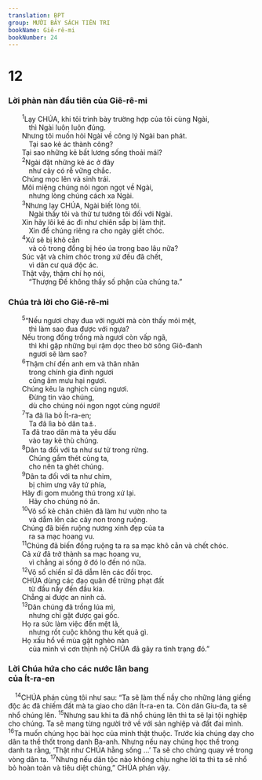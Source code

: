 ```yaml
---
translation: BPT
group: MƯỜI BẢY SÁCH TIÊN TRI
bookName: Giê-rê-mi 
bookNumber: 24
---
```


<div class="title"><h1>12</h1><h3>Lời phàn nàn đầu tiên của Giê-rê-mi</h3></div>
<span class="verse gie_12_1">  <sup>1</sup>Lạy CHÚA, khi tôi trình bày trường hợp của tôi cùng Ngài,<br/>   thì Ngài luôn luôn đúng.<br/>  Nhưng tôi muốn hỏi Ngài về công lý Ngài ban phát.<br/>   Tại sao kẻ ác thành công?<br/>  Tại sao những kẻ bất lương sống thoải mái?<br/></span>
<span class="verse gie_12_2">  <sup>2</sup>Ngài đặt những kẻ ác ở đây<br/>   như cây có rễ vững chắc.<br/>  Chúng mọc lên và sinh trái.<br/>  Môi miệng chúng nói ngon ngọt về Ngài,<br/>   nhưng lòng chúng cách xa Ngài.<br/></span>
<span class="verse gie_12_3">  <sup>3</sup>Nhưng lạy CHÚA, Ngài biết lòng tôi.<br/>   Ngài thấy tôi và thử tư tưởng tôi đối với Ngài.<br/>  Xin hãy lôi kẻ ác đi như chiên sắp bị làm thịt.<br/>   Xin để chúng riêng ra cho ngày giết chóc.<br/></span>
<span class="verse gie_12_4">  <sup>4</sup>Xứ sẽ bị khô cằn<br/>   và cỏ trong đồng bị héo úa trong bao lâu nữa?<br/>  Súc vật và chim chóc trong xứ đều đã chết,<br/>   vì dân cư quá độc ác.<br/>  Thật vậy, thậm chí họ nói,<br/>   “Thượng Đế không thấy số phận của chúng ta.”<br/></span>
<div class="title"><h3>Chúa trả lời cho Giê-rê-mi</h3></div>
<span class="verse gie_12_5">  <sup>5</sup>“Nếu ngươi chạy đua với người mà còn thấy mỏi mệt,<br/>   thì làm sao đua được với ngựa?<br/>  Nếu trong đồng trống mà ngươi còn vấp ngã,<br/>   thì khi gặp những bụi rậm dọc theo bờ sông Giô-đanh<br/>   ngươi sẽ làm sao?<br/></span>
<span class="verse gie_12_6">  <sup>6</sup>Thậm chí đến anh em và thân nhân<br/>   trong chính gia đình ngươi<br/>   cũng âm mưu hại ngươi.<br/>  Chúng kêu la nghịch cùng ngươi.<br/>   Đừng tin vào chúng,<br/>   dù cho chúng nói ngon ngọt cùng ngươi!<br/></span>
<span class="verse gie_12_7">  <sup>7</sup>Ta đã lìa bỏ Ít-ra-en;<br/>   Ta đã lìa bỏ dân ta<a data-toggle="tooltip" data-placement="bottom" title="Nguyên văn, “Ta đã lìa bỏ nhà ta, ta đã lìa bỏ tài sản của ta.”">⚓</a>.<br/>  Ta đã trao dân mà ta yêu dấu<br/>   vào tay kẻ thù chúng.<br/></span>
<span class="verse gie_12_8">  <sup>8</sup>Dân ta đối với ta như sư tử trong rừng.<br/>   Chúng gầm thét cùng ta,<br/>   cho nên ta ghét chúng.<br/></span>
<span class="verse gie_12_9">  <sup>9</sup>Dân ta đối với ta như chim,<br/>   bị chim ưng vây tứ phía,<br/>  Hãy đi gom muông thú trong xứ lại.<br/>   Hãy cho chúng nó ăn.<br/></span>
<span class="verse gie_12_10">  <sup>10</sup>Vô số kẻ chăn chiên đã làm hư vườn nho ta<br/>   và dẫm lên các cây non trong ruộng.<br/>  Chúng đã biến ruộng nương xinh đẹp của ta<br/>   ra sa mạc hoang vu.<br/></span>
<span class="verse gie_12_11">  <sup>11</sup>Chúng đã biến đồng ruộng ta ra sa mạc khô cằn và chết chóc.<br/>  Cả xứ đã trở thành sa mạc hoang vu,<br/>   vì chẳng ai sống ở đó lo đến nó nữa.<br/></span>
<span class="verse gie_12_12">  <sup>12</sup>Vô số chiến sĩ đã dẫm lên các đồi trọc.<br/>  CHÚA dùng các đạo quân để trừng phạt đất<br/>   từ đầu nầy đến đầu kia.<br/>  Chẳng ai được an ninh cả.<br/></span>
<span class="verse gie_12_13">  <sup>13</sup>Dân chúng đã trồng lúa mì,<br/>   nhưng chỉ gặt được gai gốc.<br/>  Họ ra sức làm việc đến mệt lả,<br/>   nhưng rốt cuộc không thu kết quả gì.<br/>  Họ xấu hổ về mùa gặt nghèo nàn<br/>   của mình vì cơn thịnh nộ CHÚA đã gây ra tình trạng đó.”<br/></span>
<div class="title"><h3>Lời Chúa hứa cho các nước lân bang<br/>của Ít-ra-en</h3></div>
<span class="verse gie_12_14"> <sup>14</sup>CHÚA phán cùng tôi như sau: “Ta sẽ làm thế nầy cho những láng giềng độc ác đã chiếm đất mà ta giao cho dân Ít-ra-en ta. Còn dân Giu-đa, ta sẽ nhổ chúng lên.</span>
<span class="verse gie_12_15"><sup>15</sup>Nhưng sau khi ta đã nhổ chúng lên thì ta sẽ lại tội nghiệp cho chúng. Ta sẽ mang từng người trở về với sản nghiệp và đất đai mình.</span>
<span class="verse gie_12_16"><sup>16</sup>Ta muốn chúng học bài học của mình thật thuộc. Trước kia chúng dạy cho dân ta thề thốt trong danh Ba-anh. Nhưng nếu nay chúng học thề trong danh ta rằng, ‘Thật như CHÚA hằng sống …’ Ta sẽ cho chúng quay về trong vòng dân ta.</span>
<span class="verse gie_12_17"><sup>17</sup>Nhưng nếu dân tộc nào không chịu nghe lời ta thì ta sẽ nhổ bỏ hoàn toàn và tiêu diệt chúng,” CHÚA phán vậy.<br/></span>
